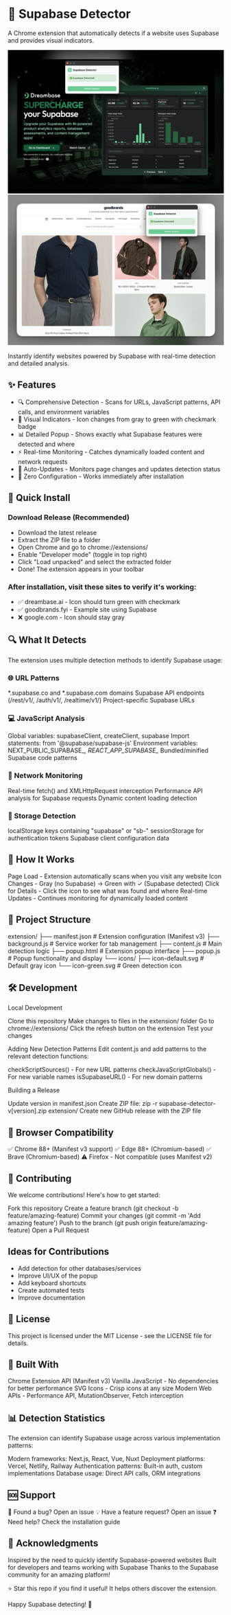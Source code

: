# 🔧 Supabase Detector
A Chrome extension that automatically detects if a website uses Supabase and provides visual indicators.

[![Dreambase.ai - Supabase detected](assets/dreambase-ai.png)](https://dreambase.ai)
[![Goodbrands - Supabase detected](assets/goodbrands.png)](https://goodbrands.fyi)

Instantly identify websites powered by Supabase with real-time detection and detailed analysis.

## ✨ Features

- 🔍 Comprehensive Detection - Scans for URLs, JavaScript patterns, API calls, and environment variables
- 🎨 Visual Indicators - Icon changes from gray to green with checkmark badge
- 📊 Detailed Popup - Shows exactly what Supabase features were detected and where
- ⚡ Real-time Monitoring - Catches dynamically loaded content and network requests
- 🔄 Auto-Updates - Monitors page changes and updates detection status
- 🚀 Zero Configuration - Works immediately after installation

## 🚀 Quick Install

### Download Release (Recommended)

- Download the latest release
- Extract the ZIP file to a folder
- Open Chrome and go to chrome://extensions/
- Enable "Developer mode" (toggle in top right)
- Click "Load unpacked" and select the extracted folder
- Done! The extension appears in your toolbar


### After installation, visit these sites to verify it's working:

- ✅ dreambase.ai - Icon should turn green with checkmark
- ✅ goodbrands.fyi - Example site using Supabase
- ❌ google.com - Icon should stay gray

## 🔍 What It Detects
The extension uses multiple detection methods to identify Supabase usage:

### 🌐 URL Patterns

*.supabase.co and *.supabase.com domains
Supabase API endpoints (/rest/v1/, /auth/v1/, /realtime/v1/)
Project-specific Supabase URLs

### 💻 JavaScript Analysis

Global variables: supabaseClient, createClient, supabase
Import statements: from '@supabase/supabase-js'
Environment variables: NEXT_PUBLIC_SUPABASE_*, REACT_APP_SUPABASE_*
Bundled/minified Supabase code patterns

### 🔗 Network Monitoring

Real-time fetch() and XMLHttpRequest interception
Performance API analysis for Supabase requests
Dynamic content loading detection

### 💾 Storage Detection

localStorage keys containing "supabase" or "sb-"
sessionStorage for authentication tokens
Supabase client configuration data

## 📱 How It Works

Page Load - Extension automatically scans when you visit any website
Icon Changes - Gray (no Supabase) → Green with ✓ (Supabase detected)
Click for Details - Click the icon to see what was found and where
Real-time Updates - Continues monitoring for dynamically loaded content

## 📁 Project Structure
extension/
├── manifest.json       # Extension configuration (Manifest v3)
├── background.js       # Service worker for tab management
├── content.js         # Main detection logic
├── popup.html         # Extension popup interface
├── popup.js          # Popup functionality and display
└── icons/
    ├── icon-default.svg   # Default gray icon
    └── icon-green.svg     # Green detection icon

## 🛠️ Development

Local Development

Clone this repository
Make changes to files in the extension/ folder
Go to chrome://extensions/
Click the refresh button on the extension
Test your changes

Adding New Detection Patterns
Edit content.js and add patterns to the relevant detection functions:

checkScriptSources() - For new URL patterns
checkJavaScriptGlobals() - For new variable names
isSupabaseURL() - For new domain patterns

Building a Release

Update version in manifest.json
Create ZIP file: zip -r supabase-detector-v[version].zip extension/
Create new GitHub release with the ZIP file

## 🧩 Browser Compatibility

✅ Chrome 88+ (Manifest v3 support)
✅ Edge 88+ (Chromium-based)
✅ Brave (Chromium-based)
⚠️ Firefox - Not compatible (uses Manifest v2)

## 🤝 Contributing
We welcome contributions! Here's how to get started:

Fork this repository
Create a feature branch (git checkout -b feature/amazing-feature)
Commit your changes (git commit -m 'Add amazing feature')
Push to the branch (git push origin feature/amazing-feature)
Open a Pull Request

## Ideas for Contributions

- Add detection for other databases/services
- Improve UI/UX of the popup
- Add keyboard shortcuts
- Create automated tests
- Improve documentation

## 📄 License
This project is licensed under the MIT License - see the LICENSE file for details.

## 🎯 Built With

Chrome Extension API (Manifest v3)
Vanilla JavaScript - No dependencies for better performance
SVG Icons - Crisp icons at any size
Modern Web APIs - Performance API, MutationObserver, Fetch interception

## 📊 Detection Statistics
The extension can identify Supabase usage across various implementation patterns:

Modern frameworks: Next.js, React, Vue, Nuxt
Deployment platforms: Vercel, Netlify, Railway
Authentication patterns: Built-in auth, custom implementations
Database usage: Direct API calls, ORM integrations

## 🆘 Support

🐛 Found a bug? Open an issue
💡 Have a feature request? Open an issue
❓ Need help? Check the installation guide

## 🌟 Acknowledgments

Inspired by the need to quickly identify Supabase-powered websites
Built for developers and teams working with Supabase
Thanks to the Supabase community for an amazing platform!


⭐ Star this repo if you find it useful! It helps others discover the extension.

Happy Supabase detecting! 🚀
